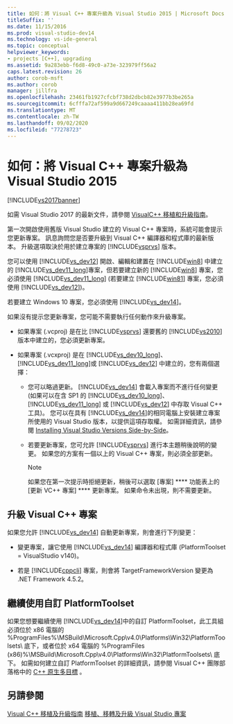 ```yaml
---
title: 如何：將 Visual C++ 專案升級為 Visual Studio 2015 | Microsoft Docs
titleSuffix: ''
ms.date: 11/15/2016
ms.prod: visual-studio-dev14
ms.technology: vs-ide-general
ms.topic: conceptual
helpviewer_keywords:
- projects [C++], upgrading
ms.assetid: 9a283ebb-f6d8-49c0-a73e-323979ff56a2
caps.latest.revision: 26
author: corob-msft
ms.author: corob
manager: jillfra
ms.openlocfilehash: 23461fb1927cfcbf738d2dbcb82e3977b3be265a
ms.sourcegitcommit: 6cfffa72af599a9d667249caaaa411bb28ea69fd
ms.translationtype: MT
ms.contentlocale: zh-TW
ms.lasthandoff: 09/02/2020
ms.locfileid: "77278723"
---
```

# <a name="how-to-upgrade-visual-c-projects-to-visual-studio-2015"></a>如何：將 Visual C++ 專案升級為 Visual Studio 2015
[!INCLUDE[vs2017banner](../includes/vs2017banner.md)]

如需 Visual Studio 2017 的最新文件，請參閱 [VisualC++ 移植和升級指南](/cpp/porting/visual-cpp-porting-and-upgrading-guide)。

第一次開啟使用舊版 Visual Studio 建立的 Visual C++ 專案時，系統可能會提示您更新專案。 訊息詢問您是否要升級到 Visual C++ 編譯器和程式庫的最新版本。 升級選項取決於用於建立專案的 [!INCLUDE[vsprvs](../includes/vsprvs-md.md)] 版本。

 您可以使用 [!INCLUDE[vs_dev12](../includes/vs-dev12-md.md)] 開啟、編輯和建置在 [!INCLUDE[win8](../includes/win8-md.md)] 中建立的 [!INCLUDE[vs_dev11_long](../includes/vs-dev11-long-md.md)]專案，但若要建立新的 [!INCLUDE[win8](../includes/win8-md.md)] 專案，您必須使用 [!INCLUDE[vs_dev11_long](../includes/vs-dev11-long-md.md)] (若要建立 [!INCLUDE[win81](../includes/win81-md.md)] 專案，您必須使用 [!INCLUDE[vs_dev12](../includes/vs-dev12-md.md)])。

 若要建立 Windows 10 專案，您必須使用 [!INCLUDE[vs_dev14](../includes/vs-dev14-md.md)]。

 如果沒有提示您更新專案，您可能不需要執行任何動作來升級專案。

- 如果專案 (.vcproj) 是在比 [!INCLUDE[vsprvs](../includes/vsprvs-md.md)] 還要舊的 [!INCLUDE[vs2010](../includes/vs2010-md.md)]版本中建立的，您必須更新專案。

- 如果專案 (.vcxproj) 是在 [!INCLUDE[vs_dev10_long](../includes/vs-dev10-long-md.md)]、  [!INCLUDE[vs_dev11_long](../includes/vs-dev11-long-md.md)]或 [!INCLUDE[vs_dev12](../includes/vs-dev12-md.md)] 中建立的，您有兩個選擇：

  - 您可以略過更新。 [!INCLUDE[vs_dev14](../includes/vs-dev14-md.md)] 會載入專案而不進行任何變更 (如果可以在含 SP1 的 [!INCLUDE[vs_dev10_long](../includes/vs-dev10-long-md.md)]、[!INCLUDE[vs_dev11_long](../includes/vs-dev11-long-md.md)] 或 [!INCLUDE[vs_dev12](../includes/vs-dev12-md.md)] 中存取 Visual C++ 工具)。 您可以在具有 [!INCLUDE[vs_dev14](../includes/vs-dev14-md.md)]的相同電腦上安裝建立專案所使用的 Visual Studio 版本，以提供這項存取權。 如需詳細資訊，請參閱 [Installing Visual Studio Versions Side-by-Side](../install/install-visual-studio-versions-side-by-side.md)。

  - 若要更新專案，您可允許 [!INCLUDE[vsprvs](../includes/vsprvs-md.md)] 進行本主題稍後說明的變更。 如果您的方案有一個以上的 Visual C++ 專案，則必須全部更新。

    > [!NOTE]
    > 如果您在第一次提示時拒絕更新，稍後可以選取 [專案] **** 功能表上的 [更新 VC++ 專案] **** 更新專案。 如果命令未出現，則不需要更新。

## <a name="upgrading-a-visual-c-project"></a>升級 Visual C++ 專案
 如果您允許 [!INCLUDE[vs_dev14](../includes/vs-dev14-md.md)] 自動更新專案，則會進行下列變更：

- 變更專案，讓它使用 [!INCLUDE[vs_dev14](../includes/vs-dev14-md.md)] 編譯器和程式庫 (PlatformToolset = VisualStudio v140)。

- 若是 [!INCLUDE[cppcli](../includes/cppcli-md.md)] 專案，則會將 TargetFrameworkVersion 變更為 .NET Framework 4.5.2。

## <a name="continuing-to-work-with-a-custom-platformtoolset"></a>繼續使用自訂 PlatformToolset
 如果您想要繼續使用 [!INCLUDE[vs_dev14](../includes/vs-dev14-md.md)]中的自訂 PlatformToolset，此工具組必須位於 x86 電腦的 %ProgramFiles%\MSBuild\Microsoft.Cpp\v4.0\Platforms\Win32\PlatformToolsets\ 底下，或者位於 x64 電腦的 %ProgramFiles (x86)%\MSBuild\Microsoft.Cpp\v4.0\Platforms\Win32\PlatformToolsets\ 底下。 如需如何建立自訂 PlatformToolset 的詳細資訊，請參閱 Visual C++ 團隊部落格中的 [C++ 原生多目標](https://blogs.msdn.com/b/vcblog/archive/2009/12/08/c-native-multi-targeting.aspx) 。

## <a name="see-also"></a>另請參閱
 [Visual C++ 移植及升級指南](https://msdn.microsoft.com/library/f5fbcc3d-aa72-41a6-ad9a-a706af2166fb) [移植、移轉及升級 Visual Studio 專案](../porting/porting-migrating-and-upgrading-visual-studio-projects.md)
